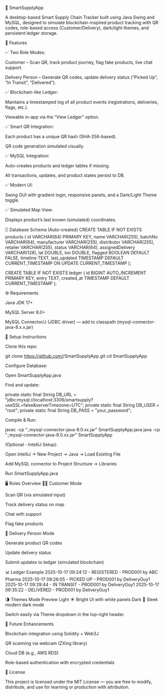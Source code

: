 🚚 SmartSupplyApp

A desktop-based Smart Supply Chain Tracker built using Java Swing and MySQL, designed to simulate blockchain-inspired product tracking with QR codes, role-based access (Customer/Delivery), dark/light themes, and persistent ledger storage.

🧩 Features

✅ Two Role Modes:

Customer – Scan QR, track product journey, flag fake products, live chat support.

Delivery Person – Generate QR codes, update delivery status (“Picked Up”, “In Transit”, “Delivered”).

✅ Blockchain-like Ledger:

Maintains a timestamped log of all product events (registrations, deliveries, flags, etc.).

Viewable in-app via the “View Ledger” option.

✅ Smart QR Integration:

Each product has a unique QR hash (SHA-256-based).

QR code generation simulated visually.

✅ MySQL Integration:

Auto-creates products and ledger tables if missing.

All transactions, updates, and product states persist to DB.

✅ Modern UI:

Swing GUI with gradient login, responsive panels, and a Dark/Light Theme toggle.

✅ Simulated Map View:

Displays product’s last known (simulated) coordinates.

🗄️ Database Schema (Auto-created)
CREATE TABLE IF NOT EXISTS products (
  id VARCHAR(64) PRIMARY KEY,
  name VARCHAR(255),
  batchNo VARCHAR(64),
  manufacturer VARCHAR(255),
  distributor VARCHAR(255),
  retailer VARCHAR(255),
  status VARCHAR(64),
  assignedDelivery VARCHAR(128),
  lat DOUBLE,
  lon DOUBLE,
  flagged BOOLEAN DEFAULT FALSE,
  timeline TEXT,
  last_updated TIMESTAMP DEFAULT CURRENT_TIMESTAMP ON UPDATE CURRENT_TIMESTAMP
);

CREATE TABLE IF NOT EXISTS ledger (
  id BIGINT AUTO_INCREMENT PRIMARY KEY,
  entry TEXT,
  created_at TIMESTAMP DEFAULT CURRENT_TIMESTAMP
);

⚙️ Requirements

Java JDK 17+

MySQL Server 8.0+

MySQL Connector/J (JDBC driver) — add to classpath
(mysql-connector-java-8.x.x.jar)

🧠 Setup Instructions

Clone this repo:

git clone https://github.com/<your-username>/SmartSupplyApp.git
cd SmartSupplyApp


Configure Database:

Open SmartSupplyApp.java

Find and update:

private static final String DB_URL = "jdbc:mysql://localhost:3306/smartsupply?useSSL=false&serverTimezone=UTC";
private static final String DB_USER = "root";
private static final String DB_PASS = "your_password";


Compile & Run:

javac -cp ".;mysql-connector-java-8.0.xx.jar" SmartSupplyApp.java
java -cp ".;mysql-connector-java-8.0.xx.jar" SmartSupplyApp


(Optional - IntelliJ Setup):

Open IntelliJ → New Project → Java → Load Existing File

Add MySQL connector to Project Structure → Libraries

Run SmartSupplyApp.java

🖥️ Roles Overview
👩‍💼 Customer Mode

Scan QR (via simulated input)

Track delivery status on map

Chat with support

Flag fake products

🚛 Delivery Person Mode

Generate product QR codes

Update delivery status

Submit updates to ledger (simulated blockchain)

📊 Ledger Example
2025-10-17 09:24:12 - REGISTERED - PROD001 by ABC Pharma
2025-10-17 09:26:05 - PICKED UP - PROD001 by DeliveryGuy1
2025-10-17 09:29:44 - IN TRANSIT - PROD001 by DeliveryGuy1
2025-10-17 09:35:22 - DELIVERED - PROD001 by DeliveryGuy1

🌗 Themes
Mode	Preview
Light	☀️ Bright UI with white panels
Dark	🌙 Sleek modern dark mode

Switch easily via Theme dropdown in the top-right header.

🧾 Future Enhancements

Blockchain integration using Solidity + Web3J

QR scanning via webcam (ZXing library)

Cloud DB (e.g., AWS RDS)

Role-based authentication with encrypted credentials

📜 License

This project is licensed under the MIT License — you are free to modify, distribute, and use for learning or production with attribution.

